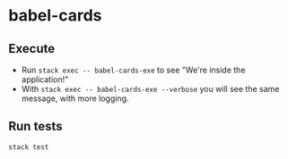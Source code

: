 # babel-cards

## Execute  

* Run `stack exec -- babel-cards-exe` to see "We're inside the application!"
* With `stack exec -- babel-cards-exe --verbose` you will see the same message, with more logging.

## Run tests

`stack test`
